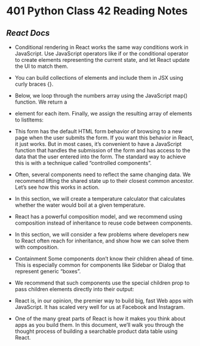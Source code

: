 # 401 Python Class 42 Reading Notes

## <i>React Docs</i>
- Conditional rendering in React works the same way conditions work in JavaScript. Use JavaScript operators like if or the conditional operator to create elements representing the current state, and let React update the UI to match them.
- You can build collections of elements and include them in JSX using curly braces {}.

- Below, we loop through the numbers array using the JavaScript map() function. We return a <li> element for each item. Finally, we assign the resulting array of elements to listItems:

- This form has the default HTML form behavior of browsing to a new page when the user submits the form. If you want this behavior in React, it just works. But in most cases, it’s convenient to have a JavaScript function that handles the submission of the form and has access to the data that the user entered into the form. The standard way to achieve this is with a technique called “controlled components”.

- Often, several components need to reflect the same changing data. We recommend lifting the shared state up to their closest common ancestor. Let’s see how this works in action.

- In this section, we will create a temperature calculator that calculates whether the water would boil at a given temperature.

- React has a powerful composition model, and we recommend using composition instead of inheritance to reuse code between components.

- In this section, we will consider a few problems where developers new to React often reach for inheritance, and show how we can solve them with composition.

- Containment
Some components don’t know their children ahead of time. This is especially common for components like Sidebar or Dialog that represent generic “boxes”.

- We recommend that such components use the special children prop to pass children elements directly into their output:
- React is, in our opinion, the premier way to build big, fast Web apps with JavaScript. It has scaled very well for us at Facebook and Instagram.

- One of the many great parts of React is how it makes you think about apps as you build them. In this document, we’ll walk you through the thought process of building a searchable product data table using React.